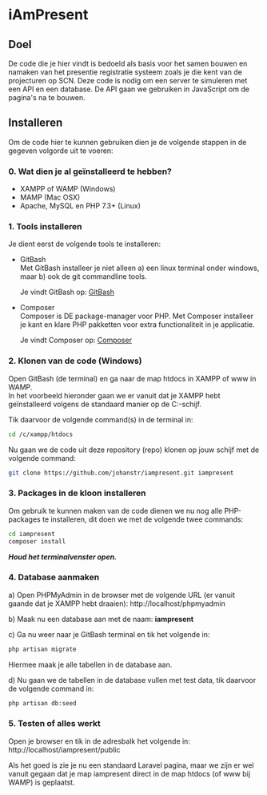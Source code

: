 # iAmPresent
  
## Doel
De code die je hier vindt is bedoeld als basis voor het samen bouwen en namaken van het presentie registratie systeem zoals je die kent van de projecturen op SCN. Deze code is nodig om een server te simuleren met een API en een database. De API gaan we gebruiken in JavaScript om de pagina's na te bouwen.  
  
## Installeren
Om de code hier te kunnen gebruiken dien je de volgende stappen in de gegeven volgorde uit te voeren:  
  
### 0. Wat dien je al geïnstalleerd te hebben?
* XAMPP of WAMP (Windows)  
* MAMP (Mac OSX)  
* Apache, MySQL en PHP 7.3+ (Linux)  
  
  
    

### 1. Tools installeren
Je dient eerst de volgende tools te installeren:
  
* GitBash  
  Met GitBash installeer je niet alleen a) een linux terminal onder windows, maar b) ook de git commandline tools.  
    
  Je vindt GitBash op: [GitBash](https://git-scm.com/downloads)  
      
* Composer  
Composer is DE package-manager voor PHP. Met Composer installeer je kant en klare PHP pakketten voor extra functionaliteit in je applicatie.  
  
  Je vindt Composer op: [Composer](https://getcomposer.org/Composer-Setup.exe)  
    
  
### 2. Klonen van de code (Windows)
Open GitBash (de terminal) en ga naar de map htdocs in XAMPP of www in WAMP.   
In het voorbeeld hieronder gaan we er vanuit dat je XAMPP hebt geïnstalleerd volgens de standaard manier op de C:-schijf.  
  
  Tik daarvoor de volgende command(s) in de terminal in:
```bash
cd /c/xampp/htdocs
```  
  
Nu gaan we de code uit deze repository (repo) klonen op jouw schijf met de volgende command:  
```bash
git clone https://github.com/johanstr/iampresent.git iampresent
```  
  
### 3. Packages in de kloon installeren
Om gebruik te kunnen maken van de code dienen we nu nog alle PHP-packages te installeren, dit doen we met de volgende twee commands:  
  
```bash
cd iampresent
composer install
```  
  ***Houd het terminalvenster open.***  

### 4. Database aanmaken
a) Open PHPMyAdmin in de browser met de volgende URL (er vanuit gaande dat je XAMPP hebt draaien):  http://localhost/phpmyadmin
  

b) Maak nu een database aan met de naam: **iampresent**  
  
c) Ga nu weer naar je GitBash terminal en tik het volgende in:  
```bash
php artisan migrate
```  
  Hiermee maak je alle tabellen in de database aan.  
    
  
d) Nu gaan we de tabellen in de database vullen met test data, tik daarvoor de volgende command in:  
```bash
php artisan db:seed
```  
  

### 5. Testen of alles werkt
Open je browser en tik in de adresbalk het volgende in:  
http://localhost/iampresent/public  
  
Als het goed is zie je nu een standaard Laravel pagina, maar we zijn er wel vanuit gegaan dat je map iampresent direct in de map htdocs (of www bij WAMP) is geplaatst.
  

